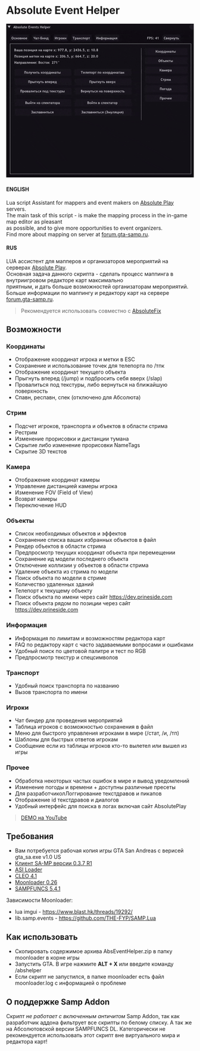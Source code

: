 # Absolute Event Helper

![logo](https://github.com/ins1x/AbsEventHelper/raw/main/moonloader/resource/abseventhelper/demo.gif)

#### ENGLISH
Lua script Assistant for mappers and event makers on [Absolute Play](https://sa-mp.ru/) servers.   
The main task of this script - is make the mapping process in the in-game map editor as pleasant  
as possible, and to give more opportunities to event organizers.  
Find more about mapping on server at [forum.gta-samp.ru](https://forum.gta-samp.ru/index.php?/topic/1016832-%D0%BC%D0%B8%D1%80%D1%8B-%D0%BE%D0%BF%D0%B8%D1%81%D0%B0%D0%BD%D0%B8%D0%B5-%D1%80%D0%B0%D0%B1%D0%BE%D1%82%D1%8B-%D1%80%D0%B5%D0%B4%D0%B0%D0%BA%D1%82%D0%BE%D1%80%D0%B0-%D0%BA%D0%B0%D1%80%D1%82/).  

#### RUS
LUA ассистент для мапперов и организаторов мероприятий на серверах [Absolute Play](https://sa-mp.ru/).  
Основная задача данного скрипта - сделать процесс маппинга в внутриигровом редакторе карт максимально  
приятным, и дать больше возможностей организаторам мероприятий.  
Больше информации по маппингу и редактору карт на сервере [forum.gta-samp.ru](https://forum.gta-samp.ru/index.php?/topic/1016832-%D0%BC%D0%B8%D1%80%D1%8B-%D0%BE%D0%BF%D0%B8%D1%81%D0%B0%D0%BD%D0%B8%D0%B5-%D1%80%D0%B0%D0%B1%D0%BE%D1%82%D1%8B-%D1%80%D0%B5%D0%B4%D0%B0%D0%BA%D1%82%D0%BE%D1%80%D0%B0-%D0%BA%D0%B0%D1%80%D1%82/).   

> Рекомендуется использовать совместно с [AbsoluteFix](https://github.com/ins1x/AbsoluteFix)

## Возможности

### Координаты
- Отображение координат игрока и метки в ESC
- Сохранение и использование точек для телепорта по /тпк
- Отображение координат текущего объекта
- Прыгнуть вперед (/jump) и подбросить себя вверх (/slap)
- Провалиться под текстуры, либо вернуться на ближайшую поверхность
- Спавн, респавн, спек (отключено для Абсолюта)

### Стрим
- Подсчет игроков, транспорта и объектов в области стрима
- Рестрим
- Изменение прорисовки и дистанции тумана
- Скрытие либо изменение прорисовки NameTags
- Скрытие 3D текстов

### Камера
- Отображение координат камеры
- Управление дистанцией камеры игрока
- Изменение FOV (Field of View)
- Возврат камеры
- Переключение HUD

### Объекты
- Список необходимых объектов и эффектов
- Сохранение списка ваших избранных объектов в файл
- Рендер объектов в области стрима
- Предпросмотр текущих координат объекта при перемещении
- Сохранение ид модели последнего объекта
- Отключение коллизии у объектов в области стрима
- Удаление объекта из стрима по модели
- Поиск объекта по модели в стриме
- Количество удаленных зданий 
- Телепорт к текущему объекту
- Поиск объекта по имени через сайт https://dev.prineside.com
- Поиск объекта рядом по позиции через сайт https://dev.prineside.com

### Информация
- Информация по лимитам и возможностям редактора карт
- FAQ по редактору карт с часто задаваемыми вопросами и ошибками
- Удобный поиск по цветовой палитре и тест по RGB
- Предпросмотр текстур и спецсимволов

### Транспорт
- Удобный поиск транспорта по названию
- Вызов транспорта по имени

### Игроки
- Чат биндер для проведения мероприятий
- Таблица игроков с возможностью сохранения в файл
- Меню для быстрого управления игроками в мире (/стат, /и, /тп)
- Шаблоны для быстрых ответов игрокам
- Сообщение если из таблицы игроков кто-то вылетел или вышел из игры

### Прочее
- Обработка некоторых частых ошибок в мире и вывод уведомлений
- Изменение погоды и времени + доступны различные пресеты
- Для разработчиколЛоггирование текстдравов и пикапов
- Отображение id текстдравов и диалогов
- Удобный интерфейс для поиска в логах включая сайт AbsolutePlay

> [DEMO на YouTube](https://www.youtube.com/watch?v=Okwpc8DcLo4)

## Требования
- Вам потребуется рабочая копия игры GTA San Andreas с верисей gta_sa.exe v1.0 US
- [Клиент SA-MP версии 0.3.7 R1](https://samp.romzes.com/files/sa-mp-0.3.7-install.exe)
- [ASI Loader](https://www.gtagarage.com/mods/show.php?id=21709)
- [CLEO 4.1](https://cleo.li/ru) 
- [Moonloader 0.26](https://www.blast.hk/threads/13305/)  
- [SAMPFUNCS 5.4.1](https://www.blast.hk/threads/17/)

Зависимости Moonloader:
* lua imgui - https://www.blast.hk/threads/19292/
* lib.samp.events - https://github.com/THE-FYP/SAMP.Lua

## Как использовать
* Скопировать содержимое архива AbsEventHelper.zip в папку moonloader в корне игры
* Запустить GTA. В игре нажмите **ALT + X** или введите команду /abshelper
* Если скрипт не запустился, в папке moonloader есть файл moonloader.log с информацией о проблеме

## О поддержке Samp Addon 
Скрипт *не работает с включенным античитом* Samp Addon, так как разработчик аддона фильтрует все скрипты
по белому списку. А так же на Абсолютовской версии SAMPFUNCS DL. Категорически не рекомендуется использовать этот скрипт вне виртуального мира и редактора карт!  